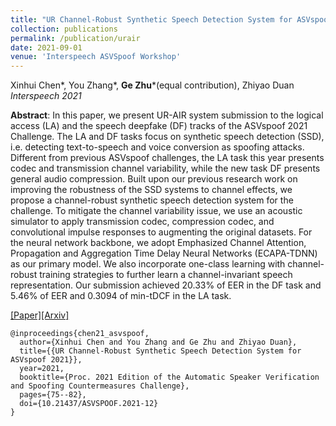 ```yaml
---
title: "UR Channel-Robust Synthetic Speech Detection System for ASVspoof 2021"
collection: publications
permalink: /publication/urair
date: 2021-09-01
venue: 'Interspeech ASVSpoof Workshop'
---
```

Xinhui Chen\*, You Zhang\*, <b>Ge Zhu</b>\*(equal contribution), Zhiyao Duan <i>Interspeech 2021</i>

<b>Abstract</b>: In this paper, we present UR-AIR system submission to the logical access (LA) and the speech deepfake (DF) tracks of the ASVspoof 2021 Challenge. The LA and DF tasks focus on synthetic speech detection (SSD), i.e. detecting text-to-speech and voice conversion as spoofing attacks. Different from previous ASVspoof challenges, the LA task this year presents codec and transmission channel variability, while the new task DF presents general audio compression. Built upon our previous research work on improving the robustness of the SSD systems to channel effects, we propose a channel-robust synthetic speech detection system for the challenge. To mitigate the channel variability issue, we use an acoustic simulator to apply transmission codec, compression codec, and convolutional impulse responses to augmenting the original datasets. For the neural network backbone, we adopt Emphasized Channel Attention, Propagation and Aggregation Time Delay Neural Networks (ECAPA-TDNN) as our primary model. We also incorporate one-class learning with channel-robust training strategies to further learn a channel-invariant speech representation. Our submission achieved 20.33% of EER in the DF task and 5.46% of EER and 0.3094 of min-tDCF in the LA task.

[[Paper]](https://www.isca-speech.org/archive/pdfs/asvspoof_2021/chen21_asvspoof.pdf)[[Arxiv]](https://arxiv.org/abs/2107.12018)

```
@inproceedings{chen21_asvspoof,
  author={Xinhui Chen and You Zhang and Ge Zhu and Zhiyao Duan},
  title={{UR Channel-Robust Synthetic Speech Detection System for ASVspoof 2021}},
  year=2021,
  booktitle={Proc. 2021 Edition of the Automatic Speaker Verification and Spoofing Countermeasures Challenge},
  pages={75--82},
  doi={10.21437/ASVSPOOF.2021-12}
}
```